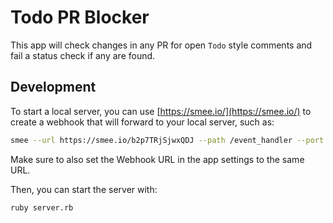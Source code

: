 # Todo PR Blocker

This app will check changes in any PR for open `Todo` style comments and fail a status check if any are found.

## Development

To start a local server, you can use [https://smee.io/](https://smee.io/) to create a webhook that will forward to your local server, such as:

```bash
smee --url https://smee.io/b2p7TRjSjwxQDJ --path /event_handler --port 3000
```

Make sure to also set the Webhook URL in the app settings to the same URL.

Then, you can start the server with:

```bash
ruby server.rb
```